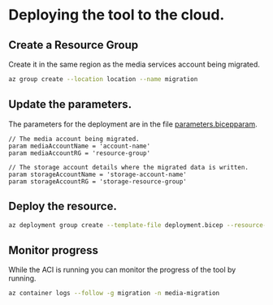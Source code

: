 # Deploying the tool to the cloud.

## Create a Resource Group
Create it in the same region as the media services account being migrated.

```bash
az group create --location location --name migration
```

## Update the parameters.
The parameters for the deployment are in the file [parameters.bicepparam](parameters.bicepparam).
```bicep
// The media account being migrated.
param mediaAccountName = 'account-name'
param mediaAccountRG = 'resource-group'

// The storage account details where the migrated data is written.
param storageAccountName = 'storage-account-name'
param storageAccountRG = 'storage-resource-group'
```

## Deploy the resource.
```bash
az deployment group create --template-file deployment.bicep --resource-group migration --parameters parameters.bicepparam
```

## Monitor progress
While the ACI is running you can monitor the progress of the tool by running.
```bash
az container logs --follow -g migration -n media-migration
```
